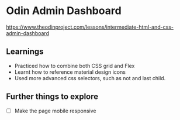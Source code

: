 # Odin Admin Dashboard
https://www.theodinproject.com/lessons/intermediate-html-and-css-admin-dashboard

## Learnings
- Practiced how to combine both CSS grid and Flex 
- Learnt how to reference material design icons
- Used more advanced css selectors, such as not and last child.

## Further things to explore
- [ ] Make the page mobile responsive